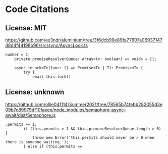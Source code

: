 # Code Citations

## License: MIT
https://github.com/ex3ndr/aluminium/tree/3f6dcb99e89fa77607a06937147d8d4f44198b96/src/sync/AsyncLock.ts

```
number = 1;
    private promiseResolverQueue: Array<(v: boolean) => void> = [];

    async inLock<T>(func: () => Promise<T> | T): Promise<T> {
        try {
            await this.lock()
```


## License: unknown
https://github.com/ollie041114/Summer2021/tree/78565b74febb282055d3e09b7c89979df10faeee/node_modules/semaphore-async-await/dist/Semaphore.js

```
.permits += 1;
        if (this.permits > 1 && this.promiseResolverQueue.length > 0) {
            throw new Error('this.permits should never be > 0 when there is someone waiting.');
        } else if (this.permits ==
```

